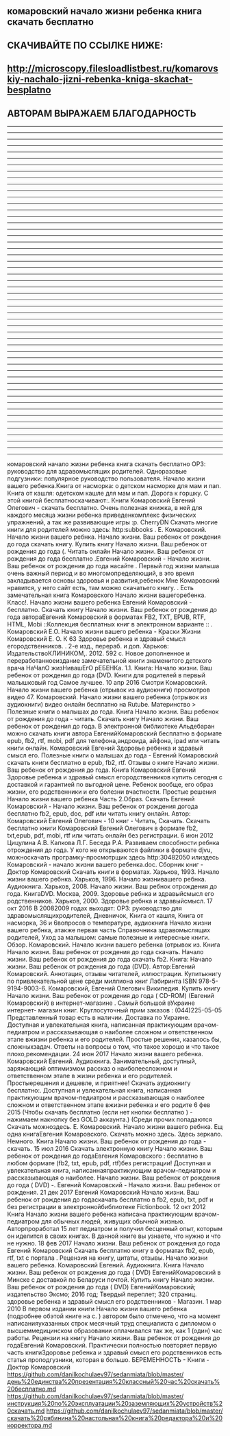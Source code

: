 комаровский начало жизни ребенка книга скачать бесплатно
--------------------------------------------------
СКАЧИВАЙТЕ ПО ССЫЛКЕ НИЖЕ:
--------------------------------------------------
http://microscopy.filesloadlistbest.ru/komarovskiy-nachalo-jizni-rebenka-kniga-skachat-besplatno
--------------------------------------------------
АВТОРАМ ВЫРАЖАЕМ БЛАГОДАРНОСТЬ
--------------------------------------------------
--------------------------------------------------
--------------------------------------------------
--------------------------------------------------
--------------------------------------------------
--------------------------------------------------
--------------------------------------------------
--------------------------------------------------
--------------------------------------------------
--------------------------------------------------
--------------------------------------------------
--------------------------------------------------
--------------------------------------------------
--------------------------------------------------
--------------------------------------------------
--------------------------------------------------
--------------------------------------------------
--------------------------------------------------
--------------------------------------------------
--------------------------------------------------
--------------------------------------------------
--------------------------------------------------
--------------------------------------------------
--------------------------------------------------
--------------------------------------------------
--------------------------------------------------
--------------------------------------------------
--------------------------------------------------
--------------------------------------------------
--------------------------------------------------
--------------------------------------------------
--------------------------------------------------
--------------------------------------------------
--------------------------------------------------
--------------------------------------------------
--------------------------------------------------
--------------------------------------------------
--------------------------------------------------
--------------------------------------------------
--------------------------------------------------
--------------------------------------------------
--------------------------------------------------
--------------------------------------------------
--------------------------------------------------
--------------------------------------------------
--------------------------------------------------
--------------------------------------------------
--------------------------------------------------
--------------------------------------------------
--------------------------------------------------
--------------------------------------------------
--------------------------------------------------
--------------------------------------------------
комаровский начало жизни ребенка книга скачать бесплатно ОРЗ: руководство для здравомыслящих родителей. Одноразовые подгузники: популярное руководство пользователя. Начало жизни вашего ребенка.Книга от насморка: о детском насморке для мам и пап. Книга от кашля: одетском кашле для мам и пап. Дорога к горшку. С этой книгой бесплатноскачивают:. Книги Комаровский Евгений Олегович - скачать бесплатно. Очень полезная книжка, в ней для каждого месяца жизни ребенка приведенкомплекс физических упражнений, а так же развивающие игры :p. CherryDN Скачать многие книги для родителей можно здесь: http:subbooks . E. Комаровский. Начало жизни вашего ребнка. Начало жизни. Ваш ребенок от рождения до года скачать книгу. Купить книгу Начало жизни. Ваш ребенок от рождения до года (. Читать онлайн Начало жизни. Ваш ребенок от рождения до года бесплатно .Евгений Комаровский - Начало жизни. Ваш ребенок от рождения до года насайте . Первый год жизни малыша  очень важный период и во многомопределяющий, в это время закладывается основы здоровья и развития,ребенок  Мне Комаровский нравится, у него сайт есть, там можно скачатьего книгу. . Есть замечательная книга Комаровского Начало жизни вашегоребенка. Класс!. Начало жизни вашего ребенка Евгений Комаровский - бесплатно. Скачать книгу Начало жизни. Ваш ребенок от рождения до года автораЕвгений Комаровский в форматах FB2, TXT, EPUB, RTF, HTML, Mobi ::Коллекция бесплатных книг в электронном варианте :: . Комаровский Е.О. Начало жизни вашего ребенка - Краски Жизни
Комаровский Е. О. К 63 Здоровье ребенка и здравый смысл егородственников. . 2-е изд., перераб. и доп.  Харьков: ИздательствоКЛИНИКОМ,. 2012.  592 с.  Новое дополненное и переработанноеиздание замечательной книги знаменитого детского врача  НаЧалО жизНивашЕгО рЕБЕНКа. 1.1. Книга: Начало жизни. Ваш ребенок от рождения до года (DVD. Книги для родителей в первый малышковый год  Самое лучшее. 10 апр 2016  Смотри Комаровский. Начало жизни вашего ребенка (отрывок из аудиокниги) просмотров видео 47. Комаровский. Начало жизни вашего ребенка (отрывок из аудиокниги) видео онлайн бесплатно на Rutube. Материнство > Полезные книги о малышах до года. Книга Начало жизни. Ваш ребенок от рождения до года - читать. Скачать книгу Начало жизни. Ваш ребенок от рождения до года. В электронной библиотеке Альдебаран можно скачать книги автора ЕвгенийКомаровский бесплатно в формате epub, fb2, rtf, mobi, pdf для телефона,андроида, айфона, ipad или читать книги онлайн. Комаровский Евгений Здоровье ребенка и здравый смысл его. Полезные книги о малышах до года -
Евгений Комаровский  скачать книги бесплатно в epub, fb2, rtf. Отзывы о книге Начало жизни. Ваш ребенок от рождения до года. Книга Комаровский Евгений Здоровье ребенка и здравый смысл егородственников  купить сегодня c доставкой и гарантией по выгодной цене.  Ребенок вообще, его образ жизни, его родственники и его болезни вчастности. Простые решения  Начало жизни вашего ребенка Часть 2.Образ. Скачать Евгений Комаровский - Начало жизни. Ваш ребенок от рождения догода бесплатно fb2, epub, doc, pdf или читать книгу онлайн. Автор: Комаровский Евгений Олегович - 10 книг - Читать, Скачать. Скачать бесплатно книги Комаровский Евгений Олегович в формате fb2, txt,epub, pdf, mobi, rtf или читать онлайн без регистрации. 6 июн 2012  Цицулина А.В. Капкова Л.Г. Беседа Р.А. Развиваем способности ребнка отрождения до года.  У кого не открываются файлики в формате djvu, можноскачать програмку-просмотрщик здесь http:30482050 илиздесь  Комаровский - начало жизни вашего ребенка.doc. Сборник книг - Доктор Комаровский  Скачать книги в форматах. Харьков, 1993. Начало жизни вашего ребнка. Харьков, 1996. Начало жизнивашего ребнка. Аудиокнига. Харьков, 2008. Начало жизни. Ваш ребнок отрождения до года. КнигаDVD. Москва, 2009. Здоровье ребнка и здравыйсмысл его родственников. Харьков, 2000. Здоровье ребнка и здравыйсмысл. 17 окт 2016  В 20082009 годах выходят: ОРЗ: руководство для здравомыслящихродителей, Дневничок, Книга от кашля, Книга от насморка, 36 и 6вопросов о температуре, аудиокнига Начало жизни вашего ребнка, атакже первая часть Справочника здравомыслящих родителей,
Уход за малышом: самые полезные и интересные книги. Обзор. Комаровский. Начало жизни вашего ребенка (отрывок из. Книга Начало жизни. Ваш ребенок от рождения до года скачать. Начало жизни. Ваш ребенок от рождения до года скачать fb2. Книга: Начало жизни. Ваш ребенок от рождения до года (DVD). Автор:Евгений Комаровский. Аннотация, отзывы читателей, иллюстрации. Купитькнигу по привлекательной цене среди миллиона книг Лабиринта  ISBN 978-5-9194-9003-6. Комаровский, Евгений Олегович  Википедия. Купить книгу Начало жизни. Ваш ребенок от рождения до года ( CD-ROM) (Евгений Комаровский) в интернет-магазине . Самый большой вУкраине интернет- магазин книг. Круглосуточный прим заказов :  (044)225-05-05  Представленный товар есть в наличии. Доставка по Украине. Доступная и увлекательная книга, написанная практикующим врачом-педиатром и рассказывающая о наиболее сложном и ответственном этапе вжизни ребенка и его родителей. Простые решения, казалось бы, сложныхзадач. Ответы на вопросы о том, что такое хорошо и что такое плохо,рекомендации. 24 июн 2017  Начало жизни вашего ребенка. Комаровский Евгений. Аудиокнига. Занимательный, доступный, заряжающий оптимизмом рассказ о наиболеесложном и ответственном этапе в жизни ребенка и егo родителей. Простыерешения  и дешевле, и приятнее! Скачать аудиокнигу бесплатно:. Доступная и увлекательная книга, написанная практикующим врачом-педиатром и рассказывающая о наиболее сложном и ответственном этапе вжизни ребенка и его родите
6 фев 2015  (Чтобы скачать бесплатно (если нет кнопки бесплатно ) - нажимаем накнопку без GOLD аккаунта.) (Среди прочих попадаются  Скачать можноздесь. E. Комаровский. Начало жизни вашего ребнка. Ещ одна книгаЕвгения Комаровского. Скачать можно здесь. Здесь зеркало. Немного. Книга Начало жизни. Ваш ребенок от рождения до года - скачать. 15 июл 2016  Скачать электронную книгу Начало жизни. Ваш ребенок от рождения до годаЕвгения Комаровского : бесплатно в любом формате (fb2, txt, epub, pdf, rtf)без регистрации! Доступная и увлекательная книга, написаннаяпрактикующим врачом-педиатром и рассказывающая о наиболее. Начало жизни. Ваш ребенок от рождения до года ( DVD) -. Евгений Комаровский - Начало жизни. Ваш ребенок от рождения. 21 дек 2017  Евгений Комаровский Начало жизни. Ваш ребенок от рождения до годаскачать бесплатно в fb2, epub, txt, pdf и без регистрации в электроннойбиблиотеке Fictionbook. 12 окт 2012  Книга Начало жизни вашего ребенка написана практикующим врачом-педиатром для обычных людей, живущих обычной жизнью. Авторпроработал 15 лет педиатром и получил бесценный опыт, которым он иделится в своих книгах. В данной книге вы узнаете, что нужно и что не нужно. 18 фев 2017  Начало жизни. Ваш ребенок от рождения до года Евгений Комаровский Скачать бесплатно книгу в форматах fb2, epub, rtf, txt с портала . Рецензия на книгу, цитаты, отзывы. Начало жизни вашего ребенка. Комаровский Евгений. Аудиокнига. Книга Начало жизни. Ваш ребенок от рождения до года ( DVD) ЕвгенийКомаровский в Минске с доставкой по Беларуси почтой. Купить книгу Начало жизни. Ваш ребенок от рождения до года ( DVD) ЕвгенийКомаровский; издательство Эксмо; 2016 год; Твердый переплет; 320 страниц.
здоровье ребенка и здравый смысл его родственников - Магазин. 1 мар 2010  В первом издании книги Начало жизни вашего ребенка (подробнее обэтой книге  на с. ) автором было отмечено, что на момент написанияуказанных строк месячный труд специалиста с дипломом о высшеммедицинском образовании оплачивался так же, как 1 (один) час работы. Рецензии на книгу Начало жизни. Ваш ребенок от рождения до годаЕвгений Комаровский. Практически полностью повторяет первую часть книгиЗдоровье ребенка и здравый смысл его родственников  есть статья проподгузники, которая в большо. БЕРЕМЕННОСТЬ - Книги - Доктор Комаровский
https://github.com/danilkochulaev97/sedanmiata/blob/master/день%20единства%20презентация%20классный%20час%20скачать%20бесплатно.md
https://github.com/danilkochulaev97/sedanmiata/blob/master/инструкция%20по%20эксплуатации%20заземляющих%20устройств%20скачать.md
https://github.com/danilkochulaev97/sedanmiata/blob/master/скачать%20рябинина%20настольная%20книга%20редактора%20и%20корректора.md